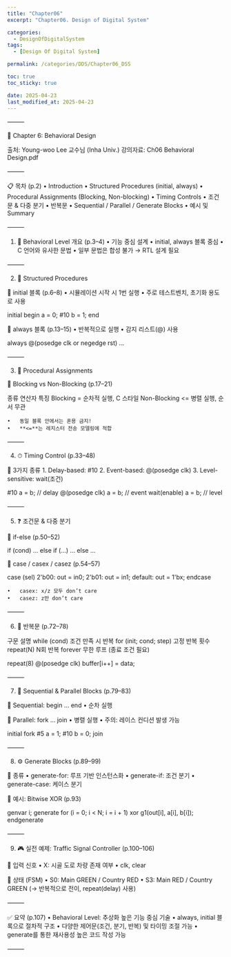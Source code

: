 ```yaml
---
title: "Chapter06"
excerpt: "Chapter06. Design of Digital System"

categories:
  - DesignOfDigitalSystem
tags:
  - [Design Of Digital System]

permalink: /categories/DDS/Chapter06_DSS

toc: true
toc_sticky: true

date: 2025-04-23
last_modified_at: 2025-04-23
---
```




⸻

🧠 Chapter 6: Behavioral Design

출처: Young-woo Lee 교수님 (Inha Univ.)
강의자료: Ch06 Behavioral Design.pdf

⸻

📋 목차 (p.2)
	•	Introduction
	•	Structured Procedures (initial, always)
	•	Procedural Assignments (Blocking, Non-blocking)
	•	Timing Controls
	•	조건문 & 다중 분기
	•	반복문
	•	Sequential / Parallel / Generate Blocks
	•	예시 및 Summary

⸻

1. 🚀 Behavioral Level 개요 (p.3–4)
	•	기능 중심 설계
	•	initial, always 블록 중심
	•	C 언어와 유사한 문법
	•	일부 문법은 합성 불가 → RTL 설계 필요

⸻

2. 🧱 Structured Procedures

🔹 initial 블록 (p.6–8)
	•	시뮬레이션 시작 시 1번 실행
	•	주로 테스트벤치, 초기화 용도로 사용

initial begin
  a = 0;
  #10 b = 1;
end

🔹 always 블록 (p.13–15)
	•	반복적으로 실행
	•	감지 리스트(@) 사용

always @(posedge clk or negedge rst)
  ...



⸻

3. 🔁 Procedural Assignments

🔹 Blocking vs Non-Blocking (p.17–21)

종류	연산자	특징
Blocking	=	순차적 실행, C 스타일
Non-Blocking	<=	병렬 실행, 순서 무관

	•	동일 블록 안에서는 혼용 금지!
	•	**<=**는 레지스터 전송 모델링에 적합

⸻

4. ⏱ Timing Control (p.33–48)

🔹 3가지 종류
	1.	Delay-based: #10
	2.	Event-based: @(posedge clk)
	3.	Level-sensitive: wait(조건)

#10 a = b;                // delay
@(posedge clk) a = b;     // event
wait(enable) a = b;       // level



⸻

5. ❓ 조건문 & 다중 분기

🔹 if-else (p.50–52)

if (cond) ...
else if (...) ...
else ...

🔹 case / casex / casez (p.54–57)

case (sel)
  2'b00: out = in0;
  2'b01: out = in1;
  default: out = 1'bx;
endcase

	•	casex: x/z 모두 don’t care
	•	casez: z만 don’t care

⸻

6. 🔁 반복문 (p.72–78)

구문	설명
while (cond)	조건 만족 시 반복
for (init; cond; step)	고정 반복 횟수
repeat(N)	N회 반복
forever	무한 루프 (종료 조건 필요)

repeat(8) @(posedge clk) buffer[i++] = data;



⸻

7. 🧱 Sequential & Parallel Blocks (p.79–83)

🔹 Sequential: begin ... end
	•	순차 실행

🔹 Parallel: fork ... join
	•	병렬 실행
	•	주의: 레이스 컨디션 발생 가능

initial fork
  #5 a = 1;
  #10 b = 0;
join



⸻

8. ⚙️ Generate Blocks (p.89–99)

🔹 종류
	•	generate-for: 루프 기반 인스턴스화
	•	generate-if: 조건 분기
	•	generate-case: 케이스 분기

🔹 예시: Bitwise XOR (p.93)

genvar i;
generate
  for (i = 0; i < N; i = i + 1)
    xor g1(out[i], a[i], b[i]);
endgenerate



⸻

9. 🎮 실전 예제: Traffic Signal Controller (p.100–106)

🔹 입력 신호
	•	X: 시골 도로 차량 존재 여부
	•	clk, clear

🔹 상태 (FSM)
	•	S0: Main GREEN / Country RED
	•	S3: Main RED / Country GREEN
(→ 반복적으로 전이, repeat(delay) 사용)

⸻

✅ 요약 (p.107)
	•	Behavioral Level: 추상화 높은 기능 중심 기술
	•	always, initial 블록으로 절차적 구조
	•	다양한 제어문(조건, 분기, 반복) 및 타이밍 조절 가능
	•	generate를 통한 재사용성 높은 코드 작성 가능

⸻
